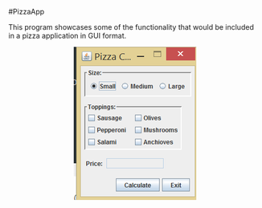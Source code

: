 #PizzaApp

<p> This program showcases some of the functionality that would be included in a pizza application in GUI format.</p>
<p align="center">
<img src="https://github.com/eduardotrejo/Java/blob/master/PizzaApp/pizza_calc.png"/>
</p>

